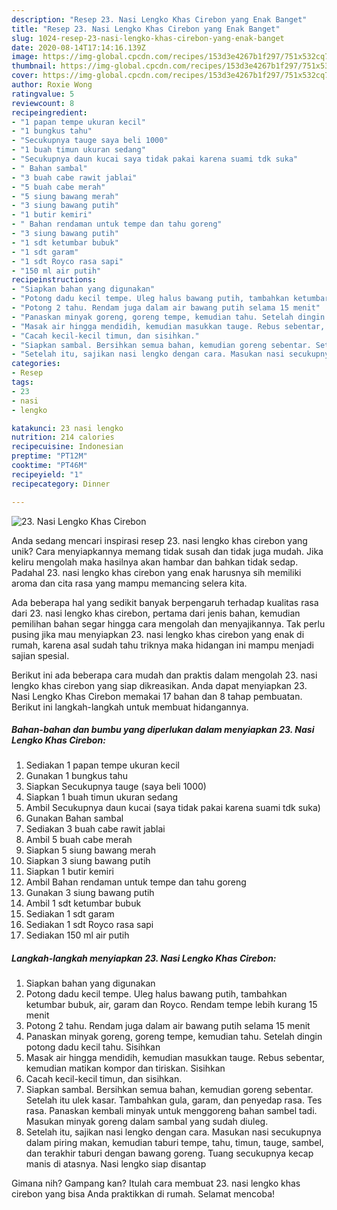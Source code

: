 ```yaml
---
description: "Resep 23. Nasi Lengko Khas Cirebon yang Enak Banget"
title: "Resep 23. Nasi Lengko Khas Cirebon yang Enak Banget"
slug: 1024-resep-23-nasi-lengko-khas-cirebon-yang-enak-banget
date: 2020-08-14T17:14:16.139Z
image: https://img-global.cpcdn.com/recipes/153d3e4267b1f297/751x532cq70/23-nasi-lengko-khas-cirebon-foto-resep-utama.jpg
thumbnail: https://img-global.cpcdn.com/recipes/153d3e4267b1f297/751x532cq70/23-nasi-lengko-khas-cirebon-foto-resep-utama.jpg
cover: https://img-global.cpcdn.com/recipes/153d3e4267b1f297/751x532cq70/23-nasi-lengko-khas-cirebon-foto-resep-utama.jpg
author: Roxie Wong
ratingvalue: 5
reviewcount: 8
recipeingredient:
- "1 papan tempe ukuran kecil"
- "1 bungkus tahu"
- "Secukupnya tauge saya beli 1000"
- "1 buah timun ukuran sedang"
- "Secukupnya daun kucai saya tidak pakai karena suami tdk suka"
- " Bahan sambal"
- "3 buah cabe rawit jablai"
- "5 buah cabe merah"
- "5 siung bawang merah"
- "3 siung bawang putih"
- "1 butir kemiri"
- " Bahan rendaman untuk tempe dan tahu goreng"
- "3 siung bawang putih"
- "1 sdt ketumbar bubuk"
- "1 sdt garam"
- "1 sdt Royco rasa sapi"
- "150 ml air putih"
recipeinstructions:
- "Siapkan bahan yang digunakan"
- "Potong dadu kecil tempe. Uleg halus bawang putih, tambahkan ketumbar bubuk, air, garam dan Royco. Rendam tempe lebih kurang 15 menit"
- "Potong 2 tahu. Rendam juga dalam air bawang putih selama 15 menit"
- "Panaskan minyak goreng, goreng tempe, kemudian tahu. Setelah dingin potong dadu kecil tahu. Sisihkan"
- "Masak air hingga mendidih, kemudian masukkan tauge. Rebus sebentar, kemudian matikan kompor dan tiriskan. Sisihkan"
- "Cacah kecil-kecil timun, dan sisihkan."
- "Siapkan sambal. Bersihkan semua bahan, kemudian goreng sebentar. Setelah itu ulek kasar. Tambahkan gula, garam, dan penyedap rasa. Tes rasa. Panaskan kembali minyak untuk menggoreng bahan sambel tadi. Masukan minyak goreng dalam sambal yang sudah diuleg."
- "Setelah itu, sajikan nasi lengko dengan cara. Masukan nasi secukupnya dalam piring makan, kemudian taburi tempe, tahu, timun, tauge, sambel, dan terakhir taburi dengan bawang goreng. Tuang secukupnya kecap manis di atasnya. Nasi lengko siap disantap"
categories:
- Resep
tags:
- 23
- nasi
- lengko

katakunci: 23 nasi lengko 
nutrition: 214 calories
recipecuisine: Indonesian
preptime: "PT12M"
cooktime: "PT46M"
recipeyield: "1"
recipecategory: Dinner

---
```



![23. Nasi Lengko Khas Cirebon](https://img-global.cpcdn.com/recipes/153d3e4267b1f297/751x532cq70/23-nasi-lengko-khas-cirebon-foto-resep-utama.jpg)

Anda sedang mencari inspirasi resep 23. nasi lengko khas cirebon yang unik? Cara menyiapkannya memang tidak susah dan tidak juga mudah. Jika keliru mengolah maka hasilnya akan hambar dan bahkan tidak sedap. Padahal 23. nasi lengko khas cirebon yang enak harusnya sih memiliki aroma dan cita rasa yang mampu memancing selera kita.



Ada beberapa hal yang sedikit banyak berpengaruh terhadap kualitas rasa dari 23. nasi lengko khas cirebon, pertama dari jenis bahan, kemudian pemilihan bahan segar hingga cara mengolah dan menyajikannya. Tak perlu pusing jika mau menyiapkan 23. nasi lengko khas cirebon yang enak di rumah, karena asal sudah tahu triknya maka hidangan ini mampu menjadi sajian spesial.


Berikut ini ada beberapa cara mudah dan praktis dalam mengolah 23. nasi lengko khas cirebon yang siap dikreasikan. Anda dapat menyiapkan 23. Nasi Lengko Khas Cirebon memakai 17 bahan dan 8 tahap pembuatan. Berikut ini langkah-langkah untuk membuat hidangannya.

<!--inarticleads1-->

##### Bahan-bahan dan bumbu yang diperlukan dalam menyiapkan 23. Nasi Lengko Khas Cirebon:

1. Sediakan 1 papan tempe ukuran kecil
1. Gunakan 1 bungkus tahu
1. Siapkan Secukupnya tauge (saya beli 1000)
1. Siapkan 1 buah timun ukuran sedang
1. Ambil Secukupnya daun kucai (saya tidak pakai karena suami tdk suka)
1. Gunakan  Bahan sambal
1. Sediakan 3 buah cabe rawit jablai
1. Ambil 5 buah cabe merah
1. Siapkan 5 siung bawang merah
1. Siapkan 3 siung bawang putih
1. Siapkan 1 butir kemiri
1. Ambil  Bahan rendaman untuk tempe dan tahu goreng
1. Gunakan 3 siung bawang putih
1. Ambil 1 sdt ketumbar bubuk
1. Sediakan 1 sdt garam
1. Sediakan 1 sdt Royco rasa sapi
1. Sediakan 150 ml air putih




<!--inarticleads2-->

##### Langkah-langkah menyiapkan 23. Nasi Lengko Khas Cirebon:

1. Siapkan bahan yang digunakan
1. Potong dadu kecil tempe. Uleg halus bawang putih, tambahkan ketumbar bubuk, air, garam dan Royco. Rendam tempe lebih kurang 15 menit
1. Potong 2 tahu. Rendam juga dalam air bawang putih selama 15 menit
1. Panaskan minyak goreng, goreng tempe, kemudian tahu. Setelah dingin potong dadu kecil tahu. Sisihkan
1. Masak air hingga mendidih, kemudian masukkan tauge. Rebus sebentar, kemudian matikan kompor dan tiriskan. Sisihkan
1. Cacah kecil-kecil timun, dan sisihkan.
1. Siapkan sambal. Bersihkan semua bahan, kemudian goreng sebentar. Setelah itu ulek kasar. Tambahkan gula, garam, dan penyedap rasa. Tes rasa. Panaskan kembali minyak untuk menggoreng bahan sambel tadi. Masukan minyak goreng dalam sambal yang sudah diuleg.
1. Setelah itu, sajikan nasi lengko dengan cara. Masukan nasi secukupnya dalam piring makan, kemudian taburi tempe, tahu, timun, tauge, sambel, dan terakhir taburi dengan bawang goreng. Tuang secukupnya kecap manis di atasnya. Nasi lengko siap disantap




Gimana nih? Gampang kan? Itulah cara membuat 23. nasi lengko khas cirebon yang bisa Anda praktikkan di rumah. Selamat mencoba!
